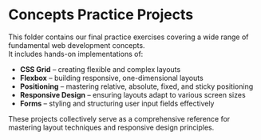 # Concepts Practice Projects

This folder contains our final practice exercises covering a wide range of fundamental web development concepts.  
It includes hands-on implementations of:

- **CSS Grid** – creating flexible and complex layouts  
- **Flexbox** – building responsive, one-dimensional layouts  
- **Positioning** – mastering relative, absolute, fixed, and sticky positioning  
- **Responsive Design** – ensuring layouts adapt to various screen sizes  
- **Forms** – styling and structuring user input fields effectively  

These projects collectively serve as a comprehensive reference for mastering layout techniques and responsive design principles.
